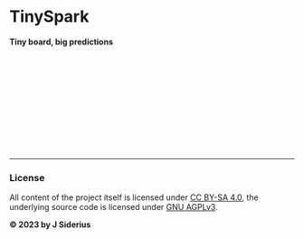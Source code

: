 # TinySpark
**Tiny board, big predictions**

<br><br><br><br><br><br><br><br><br><br>

---

### License

All content of the project itself is licensed under [CC BY-SA 4.0](https://creativecommons.org/licenses/by-sa/4.0/), the underlying source code is licensed under [GNU AGPLv3](https://www.gnu.org/licenses/agpl-3.0.en.html).

**© 2023 by J Siderius**
